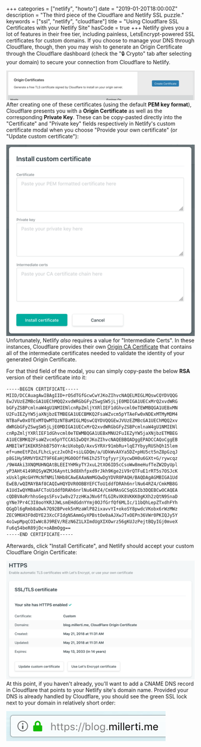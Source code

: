 +++
categories = ["netlify", "howto"]
date = "2019-01-20T18:00:00Z"
description = "The third piece of the Cloudflare and Netlify SSL puzzle."
keywords = ["ssl", "netlify", "cloudflare"]
title = "Using Cloudflare SSL Certificates with your Netlify Site"
hasCode = true
+++
Netlify gives you a lot of features in their free tier, including painless, LetsEncrypt-powered SSL certificates for custom domains. If you choose to manage your DNS through Cloudflare, though, then you may wish to generate an Origin Certificate through the Cloudflare dashboard (check the "🔒 Crypto" tab after selecting your domain) to secure your connection from Cloudflare to Netlify.

![](images/Screen%20Shot%202019-01-20%20at%2012.31.13%20PM.png)After creating one of these certificates (using the default **PEM key format**), Cloudflare presents you with a **Origin Certificate** as well as the corresponding **Private Key**. These can be copy-pasted directly into the "Certificate" and "Private key" fields respectively in Netlify's custom certificate modal when you choose "Provide your own certificate" (or "Update custom certificate"):

![](images/Screen%20Shot%202019-01-20%20at%2012.37.04%20PM.png)Unfortunately, Netlify _also_ requires a value for "Intermediate Certs". In these instances, Cloudflare provides their own [Origin CA Certificate](https://support.cloudflare.com/hc/en-us/articles/218689638) that contains all of the intermediate certificates needed to validate the identity of your generated Origin Certificate.

For that third field of the modal, you can simply copy-paste the below **RSA** version of their certificate into it:

```txt
-----BEGIN CERTIFICATE-----
MIID/DCCAuagAwIBAgIID+rOSdTGfGcwCwYJKoZIhvcNAQELMIGLMQswCQYDVQQG
EwJVUzEZMBcGA1UEChMQQ2xvdWRGbGFyZSwgSW5jLjE0MDIGA1UECxMrQ2xvdWRG
bGFyZSBPcmlnaW4gU1NMIENlcnRpZmljYXRlIEF1dGhvcml0eTEWMBQGA1UEBxMN
U2FuIEZyYW5jaXNjbzETMBEGA1UECBMKQ2FsaWZvcm5pYTAeFw0xNDExMTMyMDM4
NTBaFw0xOTExMTQwMTQzNTBaMIGLMQswCQYDVQQGEwJVUzEZMBcGA1UEChMQQ2xv
dWRGbGFyZSwgSW5jLjE0MDIGA1UECxMrQ2xvdWRGbGFyZSBPcmlnaW4gU1NMIENl
cnRpZmljYXRlIEF1dGhvcml0eTEWMBQGA1UEBxMNU2FuIEZyYW5jaXNjbzETMBEG
A1UECBMKQ2FsaWZvcm5pYTCCASIwDQYJKoZIhvcNAQEBBQADggEPADCCAQoCggEB
AMBIlWf1KEKR5hbB75OYrAcUXobpD/AxvSYRXr91mbRu+lqE7YbyyRUShQh15lem
ef+umeEtPZoLFLhcLyczJxOhI+siLGDQm/a/UDkWvAXYa5DZ+pHU5ct5nZ8pGzqJ
p8G1Hy5RMVYDXZT9F6EaHjMG0OOffH6Ih25TtgfyyrjXycwDH0u6GXt+G/rywcqz
/9W4Aki3XNQMUHNQAtBLEEIYHMkyTYJxuL2tXO6ID5cCsoWw8meHufTeZW2DyUpl
yP3AHt4149RQSyWZMJ6AyntL9d8Xhfpxd9rJkh9Kge2iV9rQTFuE1rRT5s7OSJcK
xUsklgHcGHYMcNfNMilNHb8CAwEAAaNmMGQwDgYDVR0PAQH/BAQDAgAGMBIGA1Ud
EwEB/wQIMAYBAf8CAQIwHQYDVR0OBBYEFCToU1ddfDRAh6nrlNu64RZ4/CmkMB8G
A1UdIwQYMBaAFCToU1ddfDRAh6nrlNu64RZ4/CmkMAsGCSqGSIb3DQEBCwOCAQEA
cQDBVAoRrhhsGegsSFsv1w8v27zzHKaJNv6ffLGIRvXK8VKKK0gKXh2zQtN9SnaD
gYNe7Pr4C3I8ooYKRJJWLsmEHdGdnYYmj0OJfGrfQf6MLIc/11bQhLepZTxdhFYh
QGgDl6gRmb8aDwk7Q92BPvek5nMzaWlP82ixavvYI+okoSY8pwdcVKobx6rWzMWz
ZEC9M6H3F0dDYE23XcCFIdgNSAmmGyXPBstOe0aAJXwJTxOEPn36VWr0PKIQJy5Y
4o1wpMpqCOIwWc8J9REV/REzN6Z1LXImdUgXIXOwrz56gKUJzPejtBQyIGj0mveX
Fu6q54beR89jDc+oABmOgg==
-----END CERTIFICATE-----
```

Afterwards, click "Install Certificate", and Netlify should accept your custom Cloudflare Origin Certificate:

![](images/Screen%20Shot%202019-01-20%20at%2012.51.29%20PM.png)At this point, if you haven't already, you'll want to add a CNAME DNS record in Cloudflare that points to your Netlify site's domain name. Provided your DNS is already handled by Cloudflare, you should see the green SSL lock next to your domain in relatively short order:

![](images/Screen%20Shot%202019-01-20%20at%201.01.14%20PM.png)
